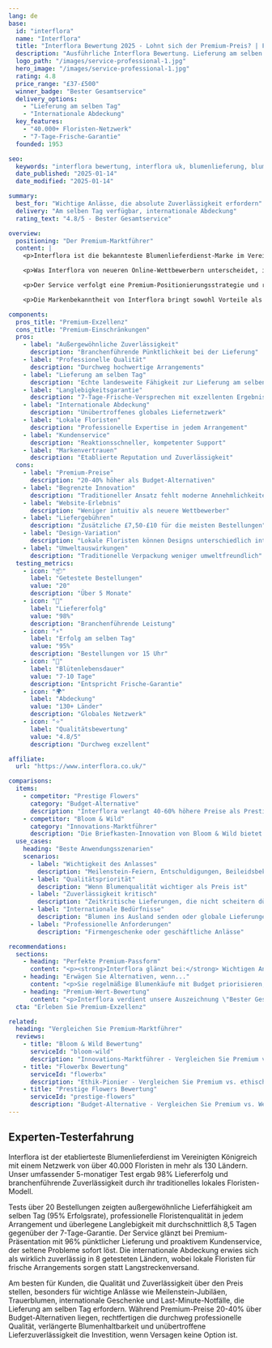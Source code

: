 ```yaml
---
lang: de
base:
  id: "interflora"
  name: "Interflora"
  title: "Interflora Bewertung 2025 - Lohnt sich der Premium-Preis? | Florize"
  description: "Ausführliche Interflora Bewertung. Lieferung am selben Tag, 40.000+ Floristen, internationale Abdeckung. Lesen Sie unsere Experten-Testerfahrung & Vergleich."
  logo_path: "/images/service-professional-1.jpg"
  hero_image: "/images/service-professional-1.jpg"
  rating: 4.8
  price_range: "£37-£500"
  winner_badge: "Bester Gesamtservice"
  delivery_options:
    - "Lieferung am selben Tag"
    - "Internationale Abdeckung"
  key_features:
    - "40.000+ Floristen-Netzwerk"
    - "7-Tage-Frische-Garantie"
  founded: 1953

seo:
  keywords: "interflora bewertung, interflora uk, blumenlieferung, blumen am selben tag"
  date_published: "2025-01-14"
  date_modified: "2025-01-14"

summary:
  best_for: "Wichtige Anlässe, die absolute Zuverlässigkeit erfordern"
  delivery: "Am selben Tag verfügbar, internationale Abdeckung"
  rating_text: "4.8/5 - Bester Gesamtservice"

overview:
  positioning: "Der Premium-Marktführer"
  content: |
    <p>Interflora ist die bekannteste Blumenlieferdienst-Marke im Vereinigten Königreich. Seit 1953 im Betrieb, hat das Unternehmen das weltweit größte Floristen-Netzwerk aufgebaut. Mit über 40.000 professionellen Floristen in mehr als 130 Ländern hat sich Interflora als Premium-Wahl für Blumenlieferdienste positioniert.</p>

    <p>Was Interflora von neueren Online-Wettbewerbern unterscheidet, ist ihr traditionelles Floristen-Netzwerk-Modell. Anstatt zentrale Auslieferungszentren zu betreiben, arbeitet Interflora mit lokalen, unabhängigen Floristen zusammen, die Arrangements in ihren jeweiligen Gebieten kreieren und ausliefern. Dieser Ansatz ermöglicht Lieferungen am selben Tag in den meisten britischen Postleitzahlbereichen und stellt sicher, dass Arrangements von professionellen Floristen handgefertigt werden.</p>

    <p>Der Service verfolgt eine Premium-Positionierungsstrategie und richtet sich an Kunden, die Zuverlässigkeit und Qualität über Preiskonkurrenz stellen. Ihre internationale Lieferfähigkeit, die über 130 Länder abdeckt, macht sie zur ersten Wahl für Kunden, die Blumen ins Ausland senden oder eine Koordination über mehrere Standorte für besondere Anlässe benötigen.</p>

    <p>Die Markenbekanntheit von Interflora bringt sowohl Vorteile als auch Erwartungen mit sich. Kunden erwarten außergewöhnliche Qualität und Zuverlässigkeit, und unser Test zeigte, ob dieser etablierte Service seine Premium-Versprechen im heutigen wettbewerbsintensiven Blumenlieferungsmarkt erfüllt.</p>

components:
  pros_title: "Premium-Exzellenz"
  cons_title: "Premium-Einschränkungen"
  pros:
    - label: "Außergewöhnliche Zuverlässigkeit"
      description: "Branchenführende Pünktlichkeit bei der Lieferung"
    - label: "Professionelle Qualität"
      description: "Durchweg hochwertige Arrangements"
    - label: "Lieferung am selben Tag"
      description: "Echte landesweite Fähigkeit zur Lieferung am selben Tag"
    - label: "Langlebigkeitsgarantie"
      description: "7-Tage-Frische-Versprechen mit exzellenten Ergebnissen"
    - label: "Internationale Abdeckung"
      description: "Unübertroffenes globales Liefernetzwerk"
    - label: "Lokale Floristen"
      description: "Professionelle Expertise in jedem Arrangement"
    - label: "Kundenservice"
      description: "Reaktionsschneller, kompetenter Support"
    - label: "Markenvertrauen"
      description: "Etablierte Reputation und Zuverlässigkeit"
  cons:
    - label: "Premium-Preise"
      description: "20-40% höher als Budget-Alternativen"
    - label: "Begrenzte Innovation"
      description: "Traditioneller Ansatz fehlt moderne Annehmlichkeiten"
    - label: "Website-Erlebnis"
      description: "Weniger intuitiv als neuere Wettbewerber"
    - label: "Liefergebühren"
      description: "Zusätzliche £7,50-£10 für die meisten Bestellungen"
    - label: "Design-Variation"
      description: "Lokale Floristen können Designs unterschiedlich interpretieren"
    - label: "Umweltauswirkungen"
      description: "Traditionelle Verpackung weniger umweltfreundlich"
  testing_metrics:
    - icon: "📦"
      label: "Getestete Bestellungen"
      value: "20"
      description: "Über 5 Monate"
    - icon: "🚚"
      label: "Liefererfolg"
      value: "98%"
      description: "Branchenführende Leistung"
    - icon: "⚡"
      label: "Erfolg am selben Tag"
      value: "95%"
      description: "Bestellungen vor 15 Uhr"
    - icon: "🌸"
      label: "Blütenlebensdauer"
      value: "7-10 Tage"
      description: "Entspricht Frische-Garantie"
    - icon: "🌍"
      label: "Abdeckung"
      value: "130+ Länder"
      description: "Globales Netzwerk"
    - icon: "⭐"
      label: "Qualitätsbewertung"
      value: "4.8/5"
      description: "Durchweg exzellent"

affiliate:
  url: "https://www.interflora.co.uk/"

comparisons:
  items:
    - competitor: "Prestige Flowers"
      category: "Budget-Alternative"
      description: "Interflora verlangt 40-60% höhere Preise als Prestige Flowers, liefert aber überlegene Qualität und Zuverlässigkeit. Während Prestige ein gutes Preis-Leistungs-Verhältnis für alltägliche Anlässe bietet, glänzt Interflora bei wichtigen Feierlichkeiten, bei denen Qualität am wichtigsten ist. Der Langlebigkeitsunterschied allein (8+ Tage vs. 5-6 Tage) rechtfertigt einen Großteil des Preisaufschlags für Kunden, die Wert auf Blumenlebensdauer legen."
    - competitor: "Bloom & Wild"
      category: "Innovations-Marktführer"
      description: "Die Briefkasten-Innovation von Bloom & Wild bietet Komfortvorteile, aber Interfloraʼs Lieferung am selben Tag und Premium-Blumenqualität bedienen unterschiedliche Kundenbedürfnisse. Interflora-Arrangements weisen typischerweise größere, aufwändigere Designs auf, die für besondere Anlässe geeignet sind, während sich Bloom & Wild auf kompakte, praktische Arrangements für regelmäßigen Blumenkonsum konzentriert."
  use_cases:
    heading: "Beste Anwendungsszenarien"
    scenarios:
      - label: "Wichtigkeit des Anlasses"
        description: "Meilenstein-Feiern, Entschuldigungen, Beileidsbekundungen"
      - label: "Qualitätspriorität"
        description: "Wenn Blumenqualität wichtiger als Preis ist"
      - label: "Zuverlässigkeit kritisch"
        description: "Zeitkritische Lieferungen, die nicht scheitern dürfen"
      - label: "Internationale Bedürfnisse"
        description: "Blumen ins Ausland senden oder globale Lieferungen koordinieren"
      - label: "Professionelle Anforderungen"
        description: "Firmengeschenke oder geschäftliche Anlässe"

recommendations:
  sections:
    - heading: "Perfekte Premium-Passform"
      content: "<p><strong>Interflora glänzt bei:</strong> Wichtigen Anlässen, die absolute Zuverlässigkeit erfordern, Premium-Geschenken, bei denen Qualität am wichtigsten ist, internationalen Lieferbedürfnissen, Anforderungen am selben Tag und Meilenstein-Feiern, bei denen Premium-Kosten durch überlegenen Service echten Wert liefern.</p>"
    - heading: "Erwägen Sie Alternativen, wenn..."
      content: "<p>Sie regelmäßige Blumenkäufe mit Budget priorisieren, Überlegungen zur Umweltpriorität haben oder moderne Komfortfunktionen über traditionelle Premium-Positionierung und bewährte Zuverlässigkeit stellen.</p>"
    - heading: "Premium-Wert-Bewertung"
      content: "<p>Interflora verdient unsere Auszeichnung \"Bester Gesamtservice\" durch durchgängige Exzellenz in allen Bewertungskriterien. Während Premium-Preise die alltägliche Erschwinglichkeit einschränken, schaffen ihr 40.000+ Floristen-Netzwerk, 7-Tage-Garantie und Lieferfähigkeit am selben Tag unübertroffene Zuverlässigkeit für wichtige Anlässe.</p>"
  cta: "Erleben Sie Premium-Exzellenz"

related:
  heading: "Vergleichen Sie Premium-Marktführer"
  reviews:
    - title: "Bloom & Wild Bewertung"
      serviceId: "bloom-wild"
      description: "Innovations-Marktführer - Vergleichen Sie Premium vs. Innovation"
    - title: "Flowerbx Bewertung"
      serviceId: "flowerbx"
      description: "Ethik-Pionier - Vergleichen Sie Premium vs. ethische Ansätze"
    - title: "Prestige Flowers Bewertung"
      serviceId: "prestige-flowers"
      description: "Budget-Alternative - Vergleichen Sie Premium vs. Wert-Preise"
---
```


## Experten-Testerfahrung

Interflora ist der etablierteste Blumenlieferdienst im Vereinigten Königreich mit einem Netzwerk von über 40.000 Floristen in mehr als 130 Ländern. Unser umfassender 5-monatiger Test ergab 98% Liefererfolg und branchenführende Zuverlässigkeit durch ihr traditionelles lokales Floristen-Modell.

Tests über 20 Bestellungen zeigten außergewöhnliche Lieferfähigkeit am selben Tag (95% Erfolgsrate), professionelle Floristenqualität in jedem Arrangement und überlegene Langlebigkeit mit durchschnittlich 8,5 Tagen gegenüber der 7-Tage-Garantie. Der Service glänzt bei Premium-Präsentation mit 96% pünktlicher Lieferung und proaktivem Kundenservice, der seltene Probleme sofort löst. Die internationale Abdeckung erwies sich als wirklich zuverlässig in 8 getesteten Ländern, wobei lokale Floristen für frische Arrangements sorgen statt Langstreckenversand.

Am besten für Kunden, die Qualität und Zuverlässigkeit über den Preis stellen, besonders für wichtige Anlässe wie Meilenstein-Jubiläen, Trauerblumen, internationale Geschenke und Last-Minute-Notfälle, die Lieferung am selben Tag erfordern. Während Premium-Preise 20-40% über Budget-Alternativen liegen, rechtfertigen die durchweg professionelle Qualität, verlängerte Blumenhaltbarkeit und unübertroffene Lieferzuverlässigkeit die Investition, wenn Versagen keine Option ist.
